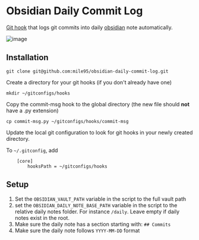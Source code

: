 # Obsidian Daily Commit Log

[Git hook](https://git-scm.com/book/en/v2/Customizing-Git-Git-Hooks) that logs git commits into daily [obsidian](https://obsidian.md/) note automatically.

![image](https://github.com/mile95/obsidian-daily-commit-log/assets/8545435/b3427ffe-2226-4423-b6a2-cb03ad215953)

## Installation

    git clone git@github.com:mile95/obsidian-daily-commit-log.git

Create a directory for your git hooks (if you don't already have one)

    mkdir ~/gitconfigs/hooks

Copy the commit-msg hook to the global directory (the new file should **not** have a .py extension)

    cp commit-msg.py ~/gitconfigs/hooks/commit-msg

Update the local git configuration to look for git hooks in your newly created directory.

To `~/.gitconfig`, add
```
    [core]
        hooksPath = ~/gitconfigs/hooks
```

## Setup

1. Set the `OBSIDIAN_VAULT_PATH` variable in the script to the full vault path
1. set the `OBSIDIAN_DAILY_NOTE_BASE_PATH` variable in the script to the relative daily notes folder. For instance `/daily`. Leave empty if daily notes exist in the root.
1. Make sure the daily note has a section starting with: `## Commits`
1. Make sure the daily note follows `YYYY-MM-DD` format


